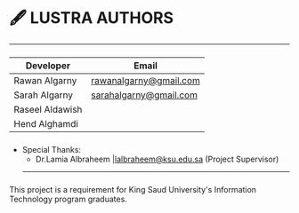 # 🖋️ LUSTRA AUTHORS
---
###
| Developer           | Email                     |
|---------------------|---------------------------|
| Rawan Algarny       | rawanalgarny@gmail.com    |
| Sarah Algarny       | sarahalgarny@gmail.com    |
| Raseel Aldawish     |                           |
| Hend Alghamdi       |                           |
###
- Special Thanks:
  - Dr.Lamia Albraheem |lalbraheem@ksu.edu.sa (Project Supervisor)
  ---
###
This project is a requirement for King Saud University's Information Technology program graduates.
